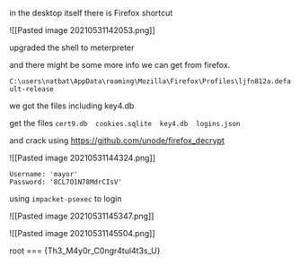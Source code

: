 in the desktop itself there is Firefox shortcut

![[Pasted image 20210531142053.png]]

upgraded the shell to meterpreter

and there might be some more info we can get from firefox.

`C:\users\natbat\AppData\roaming\Mozilla\Firefox\Profiles\ljfn812a.default-release`

we got the files including key4.db

get the files `cert9.db  cookies.sqlite  key4.db  logins.json`

and crack using https://github.com/unode/firefox_decrypt

![[Pasted image 20210531144324.png]]



```
Username: 'mayor'
Password: '8CL7O1N78MdrCIsV'
```

using `impacket-psexec` to login

![[Pasted image 20210531145347.png]]


![[Pasted image 20210531145504.png]]

root === {Th3_M4y0r_C0ngr4tul4t3s_U}
